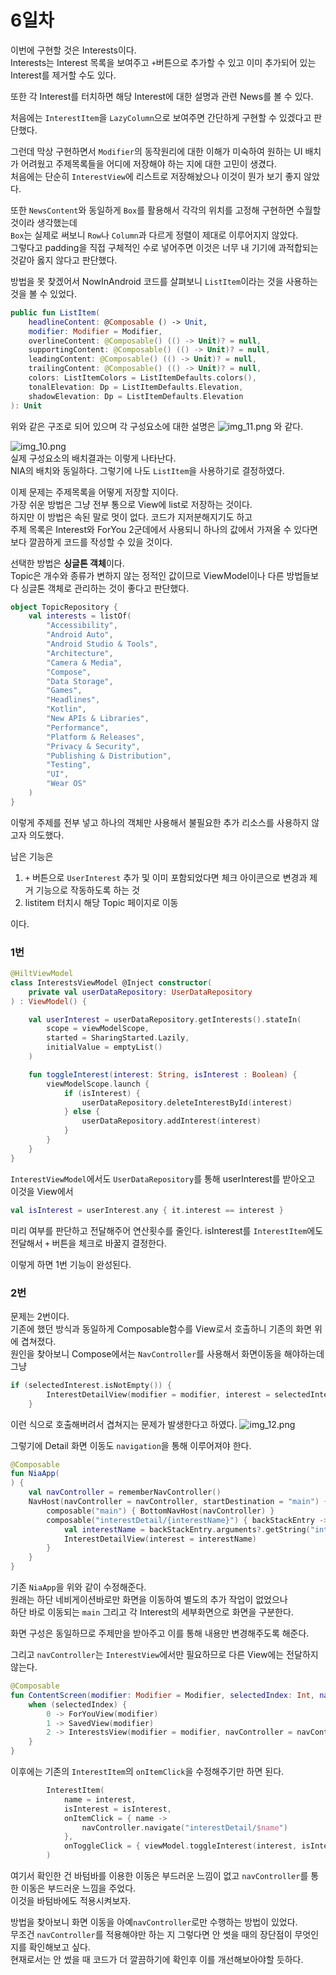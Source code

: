 # 6일차
이번에 구현할 것은 Interests이다.   
Interests는 Interest 목록을 보여주고 `+`버튼으로 추가할 수 있고 이미 추가되어 있는 Interest를 제거할 수도 있다.

또한 각 Interest를 터치하면 해당 Interest에 대한 설명과 관련 News를 볼 수 있다.

처음에는 `InterestItem`을 `LazyColumn`으로 보여주면 간단하게 구현할 수 있겠다고 판단했다.

그런데 막상 구현하면서 `Modifier`의 동작원리에 대한 이해가 미숙하여 원하는 UI 배치가 어려웠고 주제목록들을 어디에 저장해야 하는 지에 대한 고민이 생겼다.   
처음에는 단순히 `InterestView`에 리스트로 저장해놨으나 이것이 뭔가 보기 좋지 않았다.

또한 `NewsContent`와 동일하게 `Box`를 활용해서 각각의 위치를 고정해 구현하면 수월할 것이라 생각했는데   
`Box`는 실제로 써보니 `Row`나 `Column`과 다르게 정렬이 제대로 이루어지지 않았다.   
그렇다고 padding을 직접 구체적인 수로 넣어주면 이것은 너무 내 기기에 과적합되는 것같아 옳지 않다고 판단했다.   

방법을 못 찾겠어서 NowInAndroid 코드를 살펴보니 `ListItem`이라는 것을 사용하는 것을 볼 수 있었다.

```kotlin
public fun ListItem(
    headlineContent: @Composable () -> Unit,
    modifier: Modifier = Modifier,
    overlineContent: @Composable() (() -> Unit)? = null,
    supportingContent: @Composable() (() -> Unit)? = null,
    leadingContent: @Composable() (() -> Unit)? = null,
    trailingContent: @Composable() (() -> Unit)? = null,
    colors: ListItemColors = ListItemDefaults.colors(),
    tonalElevation: Dp = ListItemDefaults.Elevation,
    shadowElevation: Dp = ListItemDefaults.Elevation
): Unit
```
위와 같은 구조로 되어 있으며 
각 구성요소에 대한 설명은 
![img_11.png](img_11.png)
와 같다.

![img_10.png](img_10.png)   
실제 구성요소의 배치결과는 이렇게 나타난다.   
NIA의 배치와 동일하다. 그렇기에 나도 `ListItem`을 사용하기로 결정하였다.

이제 문제는 주제목록을 어떻게 저장할 지이다.   
가장 쉬운 방법은 그냥 전부 통으로 View에 list로 저장하는 것이다.   
하지만 이 방법은 속된 말로 멋이 없다. 코드가 지저분해지기도 하고   
주제 목록은 Interest와 ForYou 2군데에서 사용되니 하나의 값에서 가져올 수 있다면 보다 깔끔하게 코드를 작성할 수 있을 것이다.

선택한 방법은 **싱글톤 객체**이다.   
Topic은 개수와 종류가 변하지 않는 정적인 값이므로 ViewModel이나 다른 방법들보다 싱글톤 객체로 관리하는 것이 좋다고 판단했다. 

```kotlin
object TopicRepository {
    val interests = listOf(
        "Accessibility",
        "Android Auto",
        "Android Studio & Tools",
        "Architecture",
        "Camera & Media",
        "Compose",
        "Data Storage",
        "Games",
        "Headlines",
        "Kotlin",
        "New APIs & Libraries",
        "Performance",
        "Platform & Releases",
        "Privacy & Security",
        "Publishing & Distribution",
        "Testing",
        "UI",
        "Wear OS"
    )
}
```

이렇게 주제를 전부 넣고 하나의 객체만 사용해서 불필요한 추가 리소스를 사용하지 않고자 의도했다.   

남은 기능은 
1. `+` 버튼으로 `UserInterest` 추가 및 이미 포함되었다면 체크 아이콘으로 변경과 제거 기능으로 작동하도록 하는 것
2. listitem 터치시 해당 Topic 페이지로 이동

이다.

### 1번
```kotlin
@HiltViewModel
class InterestsViewModel @Inject constructor(
    private val userDataRepository: UserDataRepository
) : ViewModel() {

    val userInterest = userDataRepository.getInterests().stateIn(
        scope = viewModelScope,
        started = SharingStarted.Lazily,
        initialValue = emptyList()
    )

    fun toggleInterest(interest: String, isInterest : Boolean) {
        viewModelScope.launch {
            if (isInterest) {
                userDataRepository.deleteInterestById(interest)
            } else {
                userDataRepository.addInterest(interest)
            }
        }
    }
}
```
`InterestViewModel`에서도 `UserDataRepository`를 통해 userInterest를 받아오고   
이것을 View에서
```kotlin
val isInterest = userInterest.any { it.interest == interest }
```
미리 여부를 판단하고 전달해주어 연산횟수를 줄인다. isInterest를 `InterestItem`에도 전달해서 `+` 버튼을 체크로 바꿀지 결정한다.

이렇게 하면 1번 기능이 완성된다.

### 2번
문제는 2번이다.   
기존에 했던 방식과 동일하게 Composable함수를 View로서 호출하니 기존의 화면 위에 겹쳐졌다.  
원인을 찾아보니 Compose에서는 `NavController`를 사용해서 화면이동을 해야하는데   
그냥 
```kotlin
if (selectedInterest.isNotEmpty()) {
        InterestDetailView(modifier = modifier, interest = selectedInterest)
    }
```
이런 식으로 호출해버려서 겹쳐지는 문제가 발생한다고 하였다.
![img_12.png](img_12.png)

그렇기에 Detail 화면 이동도 `navigation`을 통해 이루어져야 한다.
```kotlin
@Composable
fun NiaApp(
) {
    val navController = rememberNavController()
    NavHost(navController = navController, startDestination = "main") {
        composable("main") { BottomNavHost(navController) }
        composable("interestDetail/{interestName}") { backStackEntry ->
            val interestName = backStackEntry.arguments?.getString("interestName") ?: ""
            InterestDetailView(interest = interestName)
        }
    }
}
```
기존 `NiaApp`을 위와 같이 수정해준다.   
원래는 하단 네비게이션바로만 화면을 이동하여 별도의 추가 작업이 없었으나   
하단 바로 이동되는 `main` 그리고 각 Interest의 세부화면으로 화면을 구분한다.

화면 구성은 동일하므로 주제만을 받아주고 이를 통해 내용만 변경해주도록 해준다.

그리고 `navController`는 `InterestView`에서만 필요하므로 다른 View에는 전달하지 않는다.
```kotlin
@Composable
fun ContentScreen(modifier: Modifier = Modifier, selectedIndex: Int, navController: NavHostController) {
    when (selectedIndex) {
        0 -> ForYouView(modifier)
        1 -> SavedView(modifier)
        2 -> InterestsView(modifier = modifier, navController = navController)
    }
}
```

이후에는 기존의 `InterestItem`의 `onItemClick`을 수정해주기만 하면 된다.
```kotlin
        InterestItem(
            name = interest,
            isInterest = isInterest,
            onItemClick = { name ->
                navController.navigate("interestDetail/$name")
            },
            onToggleClick = { viewModel.toggleInterest(interest, isInterest) }
        )
```

여기서 확인한 건 바텀바를 이용한 이동은 부드러운 느낌이 없고 `navController`를 통한 이동은 부드러운 느낌을 주었다.   
이것을 바텀바에도 적용시켜보자.

방법을 찾아보니 화면 이동을 아예`navController`로만 수행하는 방법이 있었다.   
무조건 `navController`를 적용해야만 하는 지 그렇다면 안 썻을 때의 장단점이 무엇인지를 확인해보고 싶다.   
현재로서는 안 썼을 때 코드가 더 깔끔하기에 확인후 이를 개선해보아야할 듯하다.